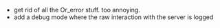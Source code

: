 * get rid of all the Or_error stuff. too annoying.
* add a debug mode where the raw interaction with the server is logged
